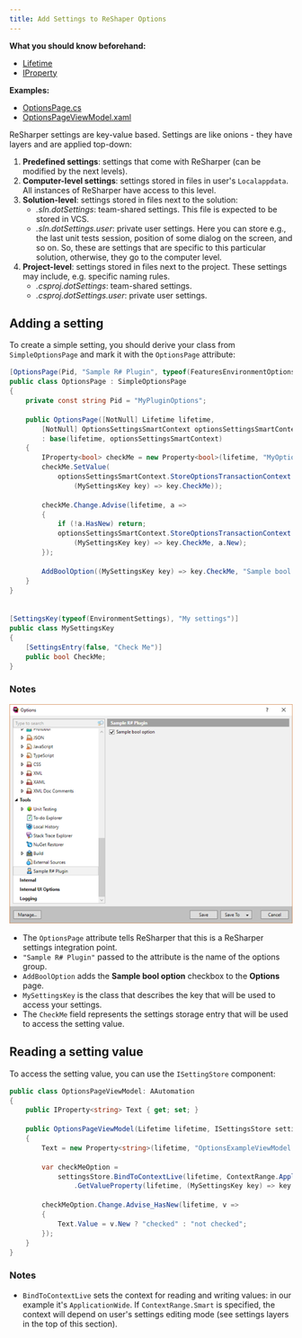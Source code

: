 ```yaml
---
title: Add Settings to ReShaper Options
---
```


**What you should know beforehand:**
* [Lifetime](/HowTo/WorkWithLifetime.md)
* [IProperty](/HowTo/WorkWithIProperty.md)

**Examples:**
* [OptionsPage.cs](https://github.com/JetBrains/sample-resharper-plugin/blob/master/SampleReSharperPlugin/src/Options/OptionsPage.cs)
* [OptionsPageViewModel.xaml](https://github.com/JetBrains/sample-resharper-plugin/blob/master/SampleReSharperPlugin/src/Options/Ui/OptionsPageViewModel.cs)

ReSharper settings are key-value based. Settings are like onions - they have layers and are applied top-down: 
1. **Predefined settings**: settings that come with ReSharper (can be modified by the next levels).
1. **Computer-level settings**: settings stored in files in user's `Localappdata`. All instances of ReSharper have access to this level.
1. **Solution-level**: settings stored in files next to the solution:
    * *.sln.dotSettings*: team-shared settings. This file is expected to be stored in VCS.
    * *.sln.dotSettings.user*: private user settings. Here you can store e.g., the last unit tests session, position of some dialog on the screen, and so on. So, these are settings that are specific to this particular solution, otherwise, they go to the computer level.
1. **Project-level**: settings stored in files next to the project. These settings may include, e.g. specific naming rules.
    * *.csproj.dotSettings*: team-shared settings. 
    * *.csproj.dotSettings.user*: private user settings.

## Adding a setting
To create a simple setting, you should derive your class from `SimpleOptionsPage` and mark it with the `OptionsPage` attribute:

```csharp
[OptionsPage(Pid, "Sample R# Plugin", typeof(FeaturesEnvironmentOptionsThemedIcons.CodeInspections), ParentId = ToolsPage.PID)]
public class OptionsPage : SimpleOptionsPage
{
    private const string Pid = "MyPluginOptions";
 
    public OptionsPage([NotNull] Lifetime lifetime,
        [NotNull] OptionsSettingsSmartContext optionsSettingsSmartContext)
        : base(lifetime, optionsSettingsSmartContext)
    {
        IProperty<bool> checkMe = new Property<bool>(lifetime, "MyOptionsPage::SomeOption");
        checkMe.SetValue(
            optionsSettingsSmartContext.StoreOptionsTransactionContext.GetValue(
                (MySettingsKey key) => key.CheckMe));
 
        checkMe.Change.Advise(lifetime, a =>
        {
            if (!a.HasNew) return;
            optionsSettingsSmartContext.StoreOptionsTransactionContext.SetValue(
                (MySettingsKey key) => key.CheckMe, a.New);
        });
 
        AddBoolOption((MySettingsKey key) => key.CheckMe, "Sample bool option");
    }
}
 
  
[SettingsKey(typeof(EnvironmentSettings), "My settings")]
public class MySettingsKey
{
    [SettingsEntry(false, "Check Me")]
    public bool CheckMe;
}
```

### Notes

![resharper-options](setting-resharper-options.png)

* The `OptionsPage` attribute tells ReSharper that this is a ReSharper settings integration point.
* `"Sample R# Plugin"` passed to the attribute is the name of the options group.
* `AddBoolOption` adds the **Sample bool option** checkbox to the **Options** page.
* `MySettingsKey` is the class that describes the key that will be used to access your settings.
* The `CheckMe` field represents the settings storage entry that will be used to access the setting value.

## Reading a setting value 
To access the setting value, you can use the `ISettingStore` component:

```csharp
public class OptionsPageViewModel: AAutomation    
{
    public IProperty<string> Text { get; set; }        
 
    public OptionsPageViewModel(Lifetime lifetime, ISettingsStore settingsStore)
    {
        Text = new Property<string>(lifetime, "OptionsExampleViewModel.Text");
 
        var checkMeOption =
            settingsStore.BindToContextLive(lifetime, ContextRange.ApplicationWide)
                .GetValueProperty(lifetime, (MySettingsKey key) => key.CheckMe);
 
        checkMeOption.Change.Advise_HasNew(lifetime, v =>
        {
            Text.Value = v.New ? "checked" : "not checked";
        });
    }
}
```

### Notes
* `BindToContextLive` sets the context for reading and writing values: in our example it's `ApplicationWide`. If `ContextRange.Smart` is specified, the context will depend on user's settings editing mode (see settings layers in the top of this section). 
